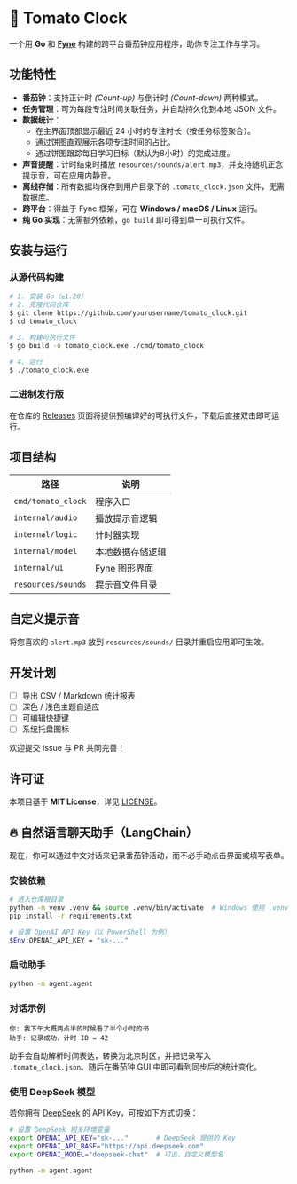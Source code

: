 # 🍅 Tomato Clock

一个用 **Go** 和 **[Fyne](https://fyne.io/)** 构建的跨平台番茄钟应用程序，助你专注工作与学习。

## 功能特性

- **番茄钟**：支持正计时 *(Count-up)* 与倒计时 *(Count-down)* 两种模式。
- **任务管理**：可为每段专注时间关联任务，并自动持久化到本地 JSON 文件。
- **数据统计**：
    - 在主界面顶部显示最近 24 小时的专注时长（按任务标签聚合）。
    - 通过饼图直观展示各项专注时间的占比。
    - 通过饼图跟踪每日学习目标（默认为8小时）的完成进度。
- **声音提醒**：计时结束时播放 `resources/sounds/alert.mp3`，并支持随机正念提示音，可在应用内静音。
- **离线存储**：所有数据均保存到用户目录下的 `.tomato_clock.json` 文件，无需数据库。
- **跨平台**：得益于 Fyne 框架，可在 **Windows / macOS / Linux** 运行。
- **纯 Go 实现**：无需额外依赖，`go build` 即可得到单一可执行文件。


## 安装与运行

### 从源代码构建

```bash
# 1. 安装 Go（≥1.20）
# 2. 克隆代码仓库
$ git clone https://github.com/yourusername/tomato_clock.git
$ cd tomato_clock

# 3. 构建可执行文件
$ go build -o tomato_clock.exe ./cmd/tomato_clock

# 4. 运行
$ ./tomato_clock.exe
```

### 二进制发行版

在仓库的 [Releases](https://github.com/blueberrycongee/tomato_clock/releases) 页面将提供预编译好的可执行文件，下载后直接双击即可运行。

## 项目结构

| 路径 | 说明 |
|------|------|
| `cmd/tomato_clock` | 程序入口 |
| `internal/audio`   | 播放提示音逻辑 |
| `internal/logic`   | 计时器实现 |
| `internal/model`   | 本地数据存储逻辑 |
| `internal/ui`      | Fyne 图形界面 |
| `resources/sounds` | 提示音文件目录 |

## 自定义提示音

将您喜欢的 `alert.mp3` 放到 `resources/sounds/` 目录并重启应用即可生效。

## 开发计划

- [ ] 导出 CSV / Markdown 统计报表  
- [ ] 深色 / 浅色主题自适应  
- [ ] 可编辑快捷键  
- [ ] 系统托盘图标

欢迎提交 Issue 与 PR 共同完善！

## 许可证

本项目基于 **MIT License**，详见 [LICENSE](LICENSE)。 

## 🔥 自然语言聊天助手（LangChain）

现在，你可以通过中文对话来记录番茄钟活动，而不必手动点击界面或填写表单。

### 安装依赖

```bash
# 进入仓库根目录
python -m venv .venv && source .venv/bin/activate  # Windows 使用 .venv\Scripts\activate
pip install -r requirements.txt

# 设置 OpenAI API Key（以 PowerShell 为例）
$Env:OPENAI_API_KEY = "sk-..."
```

### 启动助手

```bash
python -m agent.agent
```

### 对话示例

```text
你: 我下午大概两点半的时候看了半个小时的书
助手: 记录成功，计时 ID = 42
```

助手会自动解析时间表达，转换为北京时区，并把记录写入 `.tomato_clock.json`。随后在番茄钟 GUI 中即可看到同步后的统计变化。 

### 使用 DeepSeek 模型

若你拥有 [DeepSeek](https://deepseek.com/) 的 API Key，可按如下方式切换：

```bash
# 设置 DeepSeek 相关环境变量
export OPENAI_API_KEY="sk-..."       # DeepSeek 提供的 Key
export OPENAI_API_BASE="https://api.deepseek.com"
export OPENAI_MODEL="deepseek-chat"  # 可选，自定义模型名

python -m agent.agent
``` 